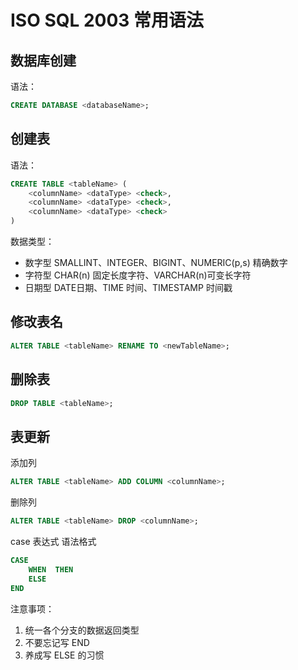 # ISO SQL 2003 常用语法

## 数据库创建
语法：
```SQL
CREATE DATABASE <databaseName>;
```

## 创建表
语法：
```SQL
CREATE TABLE <tableName> (
    <columnName> <dataType> <check>,
    <columnName> <dataType> <check>,
    <columnName> <dataType> <check>
)
```
数据类型：
* 数字型  SMALLINT、INTEGER、BIGINT、NUMERIC(p,s) 精确数字
* 字符型  CHAR(n) 固定长度字符、VARCHAR(n)可变长字符
* 日期型  DATE日期、TIME 时间、TIMESTAMP 时间戳

## 修改表名
```SQL
ALTER TABLE <tableName> RENAME TO <newTableName>;
```

## 删除表
```SQL
DROP TABLE <tableName>;
```

## 表更新
添加列
```SQL
ALTER TABLE <tableName> ADD COLUMN <columnName>;
```
删除列
```SQL
ALTER TABLE <tableName> DROP <columnName>;
```


case 表达式
语法格式
```sql
CASE 
    WHEN  THEN  
    ELSE  
END
```
注意事项：
1. 统一各个分支的数据返回类型
2. 不要忘记写 END
3. 养成写 ELSE 的习惯